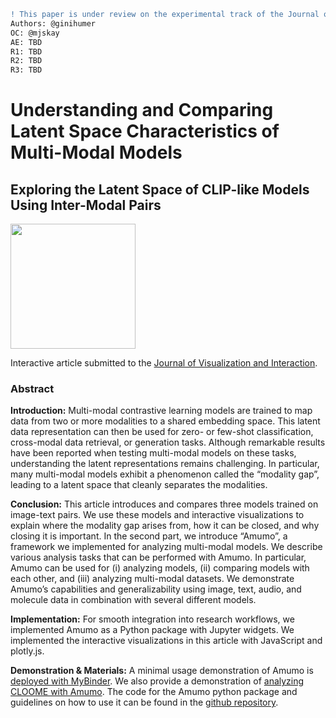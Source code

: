 ```diff
! This paper is under review on the experimental track of the Journal of Visualization and Interaction.
Authors: @ginihumer
OC: @mjskay
AE: TBD
R1: TBD
R2: TBD
R3: TBD
```

# Understanding and Comparing Latent Space Characteristics of Multi-Modal Models
## Exploring the Latent Space of CLIP-like Models Using Inter-Modal Pairs

<img src="https://github-production-user-asset-6210df.s3.amazonaws.com/45741696/255124758-3a7b6c57-9c1d-4044-b54d-684711622de8.jpg" width="200"/>

Interactive article submitted to the [Journal of Visualization and Interaction](https://www.journalovi.org/).

### Abstract
**Introduction:**
Multi-modal contrastive learning models are trained to map data from two or more modalities to a shared embedding space. This latent data representation can then be used for zero- or few-shot classification, cross-modal data retrieval, or generation tasks. Although remarkable results have been reported when testing multi-modal models on these tasks, understanding the latent representations remains challenging. In particular, many multi-modal models exhibit a phenomenon called the “modality gap”, leading to a latent space that cleanly separates the modalities.

**Conclusion:**
This article introduces and compares three models trained on image-text pairs. We use these models and interactive visualizations to explain where the modality gap arises from, how it can be closed, and why closing it is important. In the second part, we introduce “Amumo”, a framework we implemented for analyzing multi-modal models. We describe various analysis tasks that can be performed with Amumo. In particular, Amumo can be used for (i) analyzing models, (ii) comparing models with each other, and (iii) analyzing multi-modal datasets. We demonstrate Amumo’s capabilities and generalizability using image, text, audio, and molecule data in combination with several different models.

**Implementation:**
For smooth integration into research workflows, we implemented Amumo as a Python package with Jupyter widgets. We implemented the interactive visualizations in this article with JavaScript and plotly.js.

**Demonstration & Materials:**
A minimal usage demonstration of Amumo is [deployed with MyBinder](https://mybinder.org/v2/gh/ginihumer/binder-repo/amumo?labpath=getting_started.ipynb). We also provide a demonstration of [analyzing CLOOME with Amumo](https://mybinder.org/v2/gh/ginihumer/binder-repo/cloome?labpath=modality_gap_cloome.ipynb). The code for the Amumo python package and guidelines on how to use it can be found in the [github repository](https://github.com/ginihumer/Amumo/).

